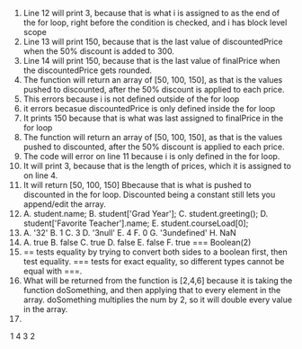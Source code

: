1. Line 12 will print 3, because that is what i is assigned to as the end of the for loop, right before the condition is checked, and i has block level scope
2. Line 13 will print 150, because that is the last value of discountedPrice when the 50% discount is added to 300.
3.  Line 14 will print 150, because that is the last value of finalPrice when the discountedPrice gets rounded.
4.  The function will return an array of [50, 100, 150], as that is the values pushed to discounted, after the 50% discount is applied to each price. 
5.  This errors because i is not defined outside of the for loop
6.  it errors becasue discountedPrice is only defined inside the for loop
7.  It prints 150 because that is what was last assigned to finalPrice in the for loop
8.  The function will return an array of [50, 100, 150], as that is the values pushed to discounted, after the 50% discount is applied to each price. 
9.  The code will error on line 11 because i is only defined in the for loop.
10. It will print 3, because that is the length of prices, which it is assigned to on line 4.
11. It will return [50, 100, 150] Bbecause that is what is pushed to discounted in the for loop. Discounted being a constant still lets you append/edit the array.
12. 
    A. student.name;
    B. student['Grad Year'];
    C. student.greeting();
    D. student['Favorite Teacher'].name;
    E. student.courseLoad[0];
13. 
    A. '32'
    B. 1
    C. 3 
    D. '3null'
    E. 4
    F. 0
    G. '3undefined'
    H. NaN
14.  
    A. true
    B. false
    C. true
    D. false
    E. false
    F. true === Boolean(2)
15. == tests equality by trying to convert both sides to a boolean first, then test equality. === tests for exact equality, so different types cannot be equal with ===. 
17. What will be returned from the function is [2,4,6] because it is taking the function doSomething, and then applying that to every element in the array. doSomething multiplies the num by 2, so it will double every value in the array. 
19. 
1
4
3
2
